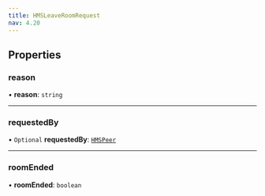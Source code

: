 ```yaml
---
title: HMSLeaveRoomRequest
nav: 4.20
---
```


## Properties

### reason

• **reason**: `string`

---

### requestedBy

• `Optional` **requestedBy**: [`HMSPeer`](/api-reference/javascript/v2/interfaces/HMSPeer)

---

### roomEnded

• **roomEnded**: `boolean`
